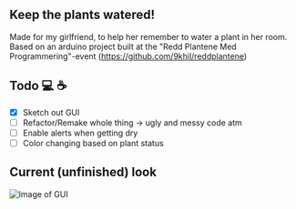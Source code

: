 ## Keep the plants watered! 
Made for my girlfriend, to help her remember to water a plant in her room. Based on an arduino project built at the "Redd Plantene Med Programmering"-event (https://github.com/9khil/reddplantene)

## Todo 💻 ☕️
- [x] Sketch out GUI 
- [ ] Refactor/Remake whole thing -> ugly and messy code atm
- [ ] Enable alerts when getting dry 
- [ ] Color changing based on plant status

## Current (unfinished) look
![Image of GUI](https://i.imgur.com/xElPHpK.png)